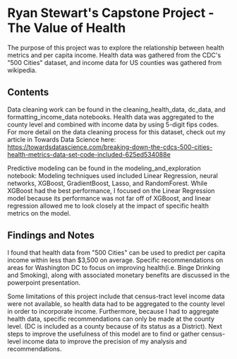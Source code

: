 
# Ryan Stewart's Capstone Project - The Value of Health

The purpose of this project was to explore the relationship between health metrics and per capita income.
Health data was gathered from the CDC's "500 Cities" dataset, and income data for US counties was gathered from wikipedia.

## Contents
Data cleaning work can be found in the cleaning_health_data, dc_data, and formatting_income_data notebooks.
Health data was aggregated to the county level and combined with income data by using 5-digit fips codes.
For more detail on the data cleaning process for this dataset, check out my article in Towards Data Science here: https://towardsdatascience.com/breaking-down-the-cdcs-500-cities-health-metrics-data-set-code-included-625ed534088e

Predictive modeling can be found in the modeling_and_exploration notebook:
Modeling techniques used included Linear Regression, neural networks, XGBoost, GradientBoost, Lasso, and RandomForest.
While XGBoost had the best performance, I focused on the Linear Regression model because its performance was not far off
of XGBoost, and linear regression allowed me to look closely at the impact of specific health metrics on the model.

## Findings and Notes
I found that health data from "500 Cities" can be used to predict per capita income within less than $3,500 on average.
Specific recommendations on areas for Washington DC to focus on improving health(i.e. Binge Drinking and Smoking), along with 
associated monetary benefits are discussed in the powerpoint presentation.

Some limitations of this project include that census-tract level income data were not available, so health data had to be
aggregated to the county level in order to incorporate income. Furthermore, because I had to aggregate health data, specific
recommendations can only be made at the county level. (DC is included as a county because of its status as a District).
Next steps to improve the usefulness of this model are to find or gather census-level income data to improve the precision of my analysis and recommendations.
